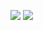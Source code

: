 [<img src="https://img.shields.io/badge/jopohl%20-%20linkedin?style=for-the-badge&logo=linkedin&labelColor=blue&color=black">](https://www.linkedin.com/in/jopohl/)
[<img src="https://img.shields.io/badge/jopohl%20-%20jopohl?style=for-the-badge&logo=github&labelColor=black&color=blue">](https://github.com/jopohl)


<!--
**jopohl/jopohl** is a ✨ _special_ ✨ repository because its `README.md` (this file) appears on your GitHub profile.

Here are some ideas to get you started:

- 🔭 I’m currently working on ...
- 🌱 I’m currently learning ...
- 👯 I’m looking to collaborate on ...
- 🤔 I’m looking for help with ...
- 💬 Ask me about ...
- 📫 How to reach me: ...
- 😄 Pronouns: ...
- ⚡ Fun fact: ...
-->
